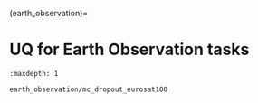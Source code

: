 (earth_observation)=

# UQ for Earth Observation tasks

```{toctree}
:maxdepth: 1

earth_observation/mc_dropout_eurosat100
```